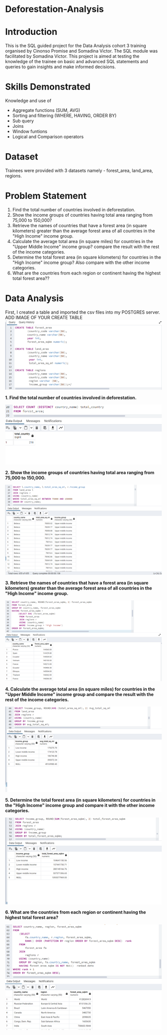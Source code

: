 # Deforestation-Analysis

# Introduction
This is the SQL guided project for the Data Analysis cohort 3 training organised by Cinonso Promise and Somadina Victor. The SQL module was facilitated by Somadina Victor. This project is aimed at testing the knowledge of the trainee on basic and advanced SQL statements and queries to gain insights and make informed decisions. 

# Skills Demonstrated 
Knowledge and use of 
- Aggregate functions (SUM, AVG)
- Sorting and filtering (WHERE, HAVING, ORDER BY)
- Sub query
- Joins
- Window funtions
- Logical and Comparison operators

# Dataset
Trainees were provided with 3 datasets namely - forest_area, land_area, regions.

# Problem Statement 

1. Find the total number of countries involved in deforestation.
2. Show the income groups of countries having total area ranging from 75,000 to 150,000?
3. Retrieve the names of countries that have a forest area (in square kilometers) greater than the average forest area of all countries in the "High Income" income group.
4. Calculate the average total area (in square miles) for countries in the "Upper Middle Income" income group? compare the result with the rest of the income categories.
5. Determine the total forest area (in square kilometers) for countries in the "High Income" income group? Also compare with the other income categories.
6. What are the countries from each region or continent having the highest total forest area??

# Data Analysis 
First, I created a table and imported the csv files into my POSTGRES server.
ADD IMAGE OF YOUR CREATE TABLE
![](image207.png)

**1. Find the total number of countries involved in deforestation.** 

![](image201.png)

**2. Show the income groups of countries having total area ranging from 75,000 to 150,000.**

![](image202.png)

**3. Retrieve the names of countries that have a forest area (in square kilometers) greater than the average forest area of all countries in the "High Income" income group.**

![](image203.png)

**4. Calculate the average total area (in square miles) for countries in the "Upper Middle Income" income group and compare the result with the rest of the income categories.**

 ![](image204.png)               

**5. Determine the total forest area (in square kilometers) for countries in the "High Income" income group and compare it with the other income categories.** 

![](image205.png)

**6. What are the countries from each region or continent having the highest total forest area?**

![](image206.png)
